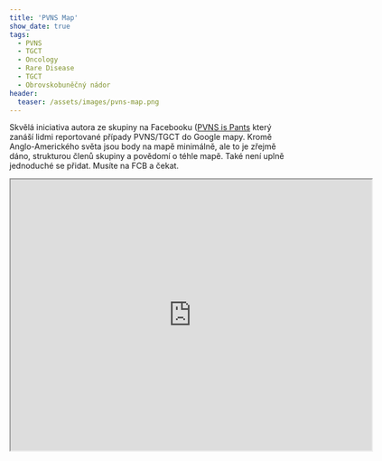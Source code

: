 ```yaml
---
title: 'PVNS Map'
show_date: true
tags:
  - PVNS
  - TGCT
  - Oncology
  - Rare Disease
  - TGCT
  - Obrovskobuněčný nádor
header:
  teaser: /assets/images/pvns-map.png
---
```


Skvělá iniciativa autora ze skupiny na Facebooku (<a href="https://www.facebook.com/groups/91851410592">PVNS is Pants</a> 
který zanáší lidmi reportované případy PVNS/TGCT do Google mapy. Kromě Anglo-Amerického světa jsou body na mapě minimálně, ale to je zřejmě dáno, 
strukturou členů skupiny a povědomí o téhle mapě. Také není uplně jednoduché se přidat. Musíte na FCB a čekat. 

<iframe src="https://www.google.com/maps/d/u/0/embed?mid=1G3NDXB8TSrYE1vJ8rIYRZT2sOhY" width="640" height="480"></iframe>